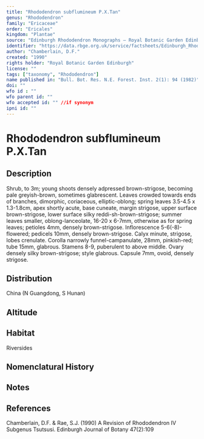 ```yaml
---
title: "Rhododendron subflumineum P.X.Tan"
genus: "Rhododendron"
family: "Ericaceae"
order: "Ericales"
kingdom: "Plantae"
source: "Edinburgh Rhododendron Monographs – Royal Botanic Garden Edinburgh"
identifier: "https://data.rbge.org.uk/service/factsheets/Edinburgh_Rhododendron_Monographs.xhtml"
author: "Chamberlain, D.F."
created: "1990"
rights holder: "Royal Botanic Garden Edinburgh"
license: ""
tags: ["taxonomy", "Rhododendron"]
name published in: "Bull. Bot. Res. N.E. Forest. Inst. 2(1): 94 (1982)"
doi: ""
wfo id : ""
wfo parent id: ""
wfo accepted id: "" //if synonym                      
ipni id: ""
---
```


                       

# Rhododendron subflumineum P.X.Tan

## Description
Shrub, to 3m; young shoots densely adpressed brown-strigose, becoming pale greyish-brown, sometimes glabrescent. Leaves crowded towards ends of branches, dimorphic, coriaceous, elliptic-oblong; spring leaves 3.5-4.5 x 1.3-1.8cm, apex shortly acute, base cuneate, margin strigose, upper surface brown-strigose, lower surface silky reddi-sh-brown-strigose; summer leaves smaller, oblong-lanceolate, 16-20 x 6-7mm, otherwise as for spring leaves; petioles 4mm, densely brown-strigose. Inflorescence 5-6(-8)-flowered; pedicels 10mm, densely brown-strigose. Calyx minute, strigose, lobes crenulate. Corolla narrowly funnel-campanulate, 28mm, pinkish-red; tube 15mm, glabrous. Stamens 8-9, puberulent to above middle. Ovary densely silky brown-strigose; style glabrous. Capsule 7mm, ovoid, densely strigose.

## Distribution
China (N Guangdong, S Hunan)

## Altitude


## Habitat
Riversides

## Nomenclatural History

                       
## Notes


## References

Chamberlain, D.F. & Rae, S.J. (1990) A Revision of Rhododendron IV Subgenus Tsutsusi. Edinburgh Journal of Botany 47(2):109
